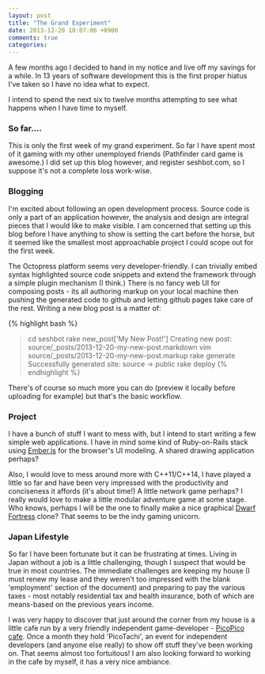 ```yaml
---
layout: post
title: "The Grand Experiment"
date: 2013-12-20 10:07:06 +0900
comments: true
categories: 
---
```


A few months ago I decided to hand in my notice and live off my savings for a while. In 13 years of software development this is the first proper hiatus I've taken so I have no idea what to expect.

I intend to spend the next six to twelve months attempting to see what happens when I have time to myself. 

<!-- more -->

### So far.... ###

This is only the first week of my grand experiment. So far I have spent most of it gaming with my other unemployed friends (Pathfinder card game is awesome.) I did set up this blog however, and register seshbot.com, so I suppose it's not a complete loss work-wise.  

### Blogging ###

I'm excited about following an open development process. Source code is only a part of an application however, the analysis and design are integral pieces that I would like to make visible. I am concerned that setting up this blog before I have anything to show is setting the cart before the horse, but it seemed like the smallest most approachable project I could scope out for the first week. 

The Octopress platform seems very developer-friendly. I can trivially embed syntax highlighted source code snippets and extend the framework through a simple plugin mechanism (I think.) There is no fancy web UI for composing posts - its all authoring markup on your local machine then pushing the generated code to github and letting github pages take care of the rest. Writing a new blog post is a matter of:

{% highlight bash %}
> cd seshbot
> rake new_post['My New Post!']
Creating new post: source/_posts/2013-12-20-my-new-post.markdown
> vim source/_posts/2013-12-20-my-new-post.markup
> rake generate
Successfully generated site: source -> public
> rake deploy
{% endhighlight %}

There's of course so much more you can do (preview it locally before uploading for example) but that's the basic workflow.

### Project ###

I have a bunch of stuff I want to mess with, but I intend to start writing a few simple web applications. I have in mind some kind of Ruby-on-Rails stack using [Ember.js](http://emberjs.com/) for the browser's UI modeling. A shared drawing application perhaps? 

Also, I would love to mess around more with C++11/C++14, I have played a little so far and have been very impressed with the productivity and conciseness it affords (it's about time!) A little network game perhaps? I really would love to make a little modular adventure game at some stage. Who knows, perhaps I will be the one to finally make a nice graphical [Dwarf Fortress](http://www.bay12games.com/dwarves/) clone? That seems to be the indy gaming unicorn. 

### Japan Lifestyle ###

So far I have been fortunate but it can be frustrating at times. Living in Japan without a job is a little challenging, though I suspect that would be true in most countries. The immediate challenges are keeping my house (I must renew my lease and they weren't too impressed with the blank 'employment' section of the document) and preparing to pay the various taxes - most notably residential tax and health insurance, both of which are means-based on the previous years income.

I was very happy to discover that just around the corner from my house is a little cafe run by a very friendly independent game-developer - [PicoPico cafe](http://picopicocafe.com). Once a month they hold 'PicoTachi', an event for independent developers (and anyone else really) to show off stuff they've been working on. That seems almost too fortuitous! I am also looking forward to working in the cafe by myself, it has a very nice ambiance. 

